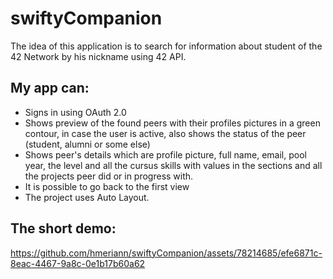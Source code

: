 # swiftyCompanion
The idea of this application is to search for information about student of the 42 Network by his nickname using 42 API.

## My app can:
- Signs in using OAuth 2.0
- Shows preview of the found peers with their profiles pictures in a green contour, in case the user is active, also shows the status of the peer (student, alumni or some else)
- Shows peer's details which are profile picture, full name, email, pool year, the level and all the cursus skills with values in the sections and all the projects peer did or in progress with.
- It is possible to go back to the first view
- The project uses Auto Layout.

## The short demo:

https://github.com/hmeriann/swiftyCompanion/assets/78214685/efe6871c-8eac-4467-9a8c-0e1b17b60a62

